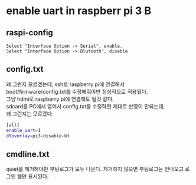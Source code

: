 # enable uart in raspberr pi 3 B

## raspi-config
~~~
Select "Interface Option -> Serial", enable.
Select "Interface Option -> Blutooth", disable
~~~

## config.txt
왜 그런지 모르겠는데, ssh로 raspberry pi에 연결해서  
boot/firmware/config.txt를 수정해줘야만 정상적으로 적용됬다.  
그냥 hdmi로 raspberry pi에 연결해도 될것 같다.  
sdcard를 PC에서 열어서 config.txt를 수정하면 제대로 반영이 안되는데,  
왜 그런지는 모르겠다.  
~~~bash
[all]
enable_uart=1
dtoverlay=pi3-disable-bt
~~~

## cmdline.txt
quiet를 제거해야만 부팅로그가 모두 나온다.
제거하지 않으면 부팅로그는 안나오고 로그인 쉘만 표시된다.
